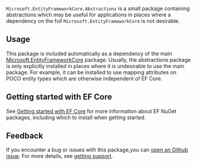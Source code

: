 `Microsoft.EntityFrameworkCore.Abstractions` is a small package containing abstractions which may be useful for applications in places where a dependency on the full `Microsoft.EntityFrameworkCore` is not desirable.

## Usage

This package is included automatically as a dependency of the main [Microsoft.EntityFrameworkCore](https://www.nuget.org/packages/Microsoft.EntityFrameworkCore) package. Usually, the abstractions package is only explicitly installed in places where it is undesirable to use the main package. For example, it can be installed to use mapping attributes on POCO entity types which are otherwise independent of EF Core.

## Getting started with EF Core

See [Getting started with EF Core](https://learn.microsoft.com/ef/core/get-started/overview/install) for more information about EF NuGet packages, including which to install when getting started.

## Feedback

If you encounter a bug or issues with this package,you can [open an Github issue](https://github.com/dotnet/efcore/issues/new/choose). For more details, see [getting support](https://github.com/dotnet/efcore/blob/main/.github/SUPPORT.md).
